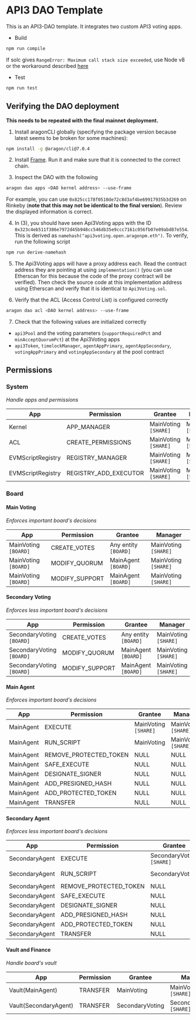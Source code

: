 # API3 DAO Template

This is an API3-DAO template. It integrates two custom API3 voting apps. 

- Build
```sh
npm run compile
```
If solc gives `RangeError: Maximum call stack size exceeded`, use Node v8 or the workaround described [here](https://ethereum.stackexchange.com/a/67173)

- Test
```sh
npm run test
```

## Verifying the DAO deployment

**This needs to be repeated with the final mainnet deployment.**

1. Install aragonCLI globally (specifying the package version because latest seems to be broken for some machines):
```sh
npm install -g @aragon/cli@7.0.4
```

2. Install [Frame](https://frame.sh/).
Run it and make sure that it is connected to the correct chain.

3. Inspect the DAO with the following
```sh
aragon dao apps <DAO kernel address> --use-frame
```
For example, you can use `0x825cc178f0510de72c8d3af4be69917935b3d269` on Rinkeby (**note that this may not be identical to the final version**).
Review the displayed information is correct.

4. In (3), you should have seen Api3Voting apps with the ID `0x323c4eb511f386e7972d45b948cc546db35e9ccc7161c056fb07e09abd87e554`.
This is derived as `namehash("api3voting.open.aragonpm.eth")`.
To verify, run the following script
```sh
npm run derive-namehash
```

5. The Api3Voting apps will have a proxy address each.
Read the contract address they are pointing at using `implementation()` (you can use Etherscan for this because the code of the proxy contract will be verified).
Then check the source code at this implementation address using Etherscan and verify that it is identical to `Api3Voting.sol`.

6. Verify that the ACL (Access Control List) is configured correctly
```sh
aragon dao acl <DAO kernel address> --use-frame
```

7. Check that the following values are initialized correctly
- `api3Pool` and the voting parameters (`supportRequiredPct` and `minAcceptQuorumPct`) at the Api3Voting apps
- `api3Token`, `timelockManager`, `agentAppPrimary`, `agentAppSecondary`, `votingAppPrimary` and `votingAppSecondary` at the pool contract

## Permissions

### System
_Handle apps and permissions_

| App               | Permission            | Grantee              | Manager              |
| ----------------- | --------------------- | -------------------- | -------------------- |
| Kernel            | APP_MANAGER           | MainVoting `[SHARE]` | MainVoting `[SHARE]` |
| ACL               | CREATE_PERMISSIONS    | MainVoting `[SHARE]` | MainVoting `[SHARE]` |
| EVMScriptRegistry | REGISTRY_MANAGER      | MainVoting `[SHARE]` | MainVoting `[SHARE]` |
| EVMScriptRegistry | REGISTRY_ADD_EXECUTOR | MainVoting `[SHARE]` | MainVoting `[SHARE]` |


### Board


#### Main Voting
_Enforces important board's decisions_

| App                  | Permission     | Grantee                 | Manager              |
| -------------------- | -------------- | ----------------------- | -------------------- |
| MainVoting `[BOARD]` | CREATE_VOTES   | Any entity  `[BOARD]`   | MainVoting `[SHARE]` |
| MainVoting `[BOARD]` | MODIFY_QUORUM  | MainAgent   `[BOARD]`   | MainVoting `[SHARE]` |
| MainVoting `[BOARD]` | MODIFY_SUPPORT | MainAgent   `[BOARD]`   | MainVoting `[SHARE]` |

#### Secondary Voting
_Enforces less important board's decisions_

| App                       | Permission     | Grantee                 | Manager              |
| ------------------------- | -------------- | ----------------------- | -------------------- |
| SecondaryVoting `[BOARD]` | CREATE_VOTES   | Any entity  `[BOARD]`   | MainVoting `[SHARE]` |
| SecondaryVoting `[BOARD]` | MODIFY_QUORUM  | MainAgent   `[BOARD]`   | MainVoting `[SHARE]` |
| SecondaryVoting `[BOARD]` | MODIFY_SUPPORT | MainAgent   `[BOARD]`   | MainVoting `[SHARE]` |

#### Main Agent
_Enforces important board's decisions_

| App       | Permission             | Grantee              | Manager              |
| --------- | ---------------------- | -------------------- | -------------------- |
| MainAgent | EXECUTE                | MainVoting `[SHARE]` | MainVoting `[SHARE]` |
| MainAgent | RUN_SCRIPT             | MainVoting           | MainVoting `[SHARE]` |
| MainAgent | REMOVE_PROTECTED_TOKEN | NULL                 | NULL                 |
| MainAgent | SAFE_EXECUTE           | NULL                 | NULL                 |
| MainAgent | DESIGNATE_SIGNER       | NULL                 | NULL                 |
| MainAgent | ADD_PRESIGNED_HASH     | NULL                 | NULL                 |
| MainAgent | ADD_PROTECTED_TOKEN    | NULL                 | NULL                 |
| MainAgent | TRANSFER               | NULL                 | NULL                 |


#### Secondary Agent
_Enforces less important board's decisions_

| App            | Permission             | Grantee                   | Manager              |
| -------------- | ---------------------- | ------------------------- | -------------------- |
| SecondaryAgent | EXECUTE                | SecondaryVoting `[SHARE]` | MainVoting `[SHARE]` |
| SecondaryAgent | RUN_SCRIPT             | SecondaryVoting           | MainVoting `[SHARE]` |
| SecondaryAgent | REMOVE_PROTECTED_TOKEN | NULL                      | NULL                 |
| SecondaryAgent | SAFE_EXECUTE           | NULL                      | NULL                 |
| SecondaryAgent | DESIGNATE_SIGNER       | NULL                      | NULL                 |
| SecondaryAgent | ADD_PRESIGNED_HASH     | NULL                      | NULL                 |
| SecondaryAgent | ADD_PROTECTED_TOKEN    | NULL                      | NULL                 |
| SecondaryAgent | TRANSFER               | NULL                      | NULL                 |

#### Vault and Finance
_Handle board's vault_

| App     | Permission          | Grantee          | Manager              |
| ------- | ------------------- | ---------------- | -------------------- |
| Vault(MainAgent)   | TRANSFER            | MainVoting       | MainVoting `[SHARE]` |
| Vault(SecondaryAgent)   | TRANSFER            | SecondaryVoting       | SecondaryVoting `[SHARE]` |
